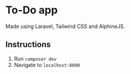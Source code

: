 # To-Do app
Made using Laravel, Tailwind CSS and AlphineJS.

## Instructions
1. Run `composer dev`
2. Navigate to `localhost:8000`

